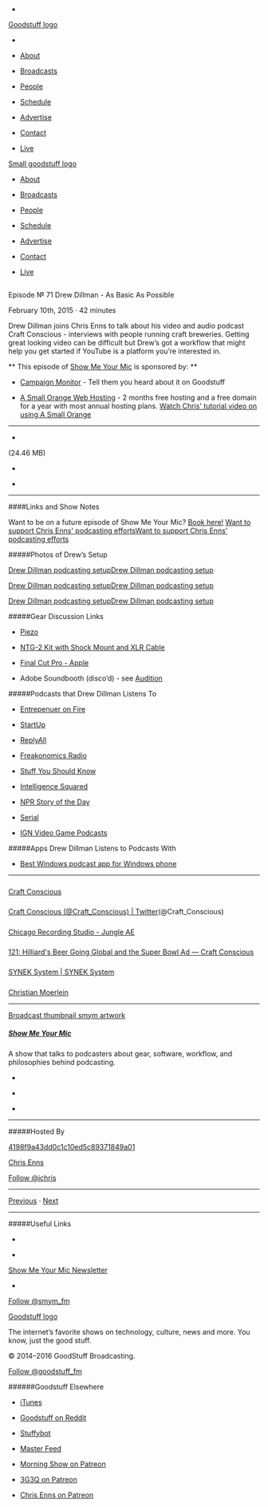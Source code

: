 

-
[Goodstuff logo](http://www.goodstuff.fm/)[](/assets/goodstuff_logo-17c1fe6f378352de5d7345f76152130b.svg)

-


-  [About](/about)

-  [Broadcasts](/broadcasts)

-  [People](/people)

-  [Schedule](/schedule)

-  [Advertise](/advertise)

-  [Contact](/contact)

-  [Live](/live)


[Small goodstuff logo](http://www.goodstuff.fm/)[](/assets/small_goodstuff_logo-bf032e72b9ec41494f4d90905f1ad619.svg)


-  [About](/about)

-  [Broadcasts](/broadcasts)

-  [People](/people)

-  [Schedule](/schedule)

-  [Advertise](/advertise)

-  [Contact](/contact)

-  [Live](/live)


##
Episode № 71
Drew Dillman - As Basic As Possible


February 10th, 2015
&middot;
42
minutes


Drew Dillman joins Chris Enns to talk about his video and audio podcast Craft Conscious - interviews with people running craft breweries. Getting great looking video can be difficult but Drew&rsquo;s got a workflow that might help you get started if YouTube is a platform you&rsquo;re interested in.


**
This episode of
[Show Me Your Mic](/smym)
is sponsored by:
**


-  [Campaign Monitor](http://www.campaignmonitor.com/) - Tell them you heard about it on Goodstuff

-  [A Small Orange Web Hosting](http://www.asmallorange.com?a_aid=ichris) - 2 months free hosting and a free domain for a year with most annual hosting plans.  [Watch Chris' tutorial video on using A Small Orange](https://www.youtube.com/watch?v=_dQr69-dkbU)


------------------------------


-
[](http://podcasts-1.feedpress.co/10590/smym-71.mp3)(24.46 MB)

-
[](http://twitter.com/intent/tweet?text=Show%20Me%20Your%20Mic%20%E2%84%96%2071%20on%20@goodstuff_fm%20-%20http://goodstuff.fm/smym/71)

-
[](http://www.facebook.com/sharer/sharer.php?u=http://goodstuff.fm/smym/71)


------------------------------


####Links and Show Notes


Want to be on a future episode of Show Me Your Mic?  [Book here!](https://goodstuff.appointlet.com)
[Want to support Chris Enns' podcasting efforts](http://www.patreon.com/ichris)[Want to support Chris Enns' podcasting efforts](https://s3.amazonaws.com/patreon_public_assets/kaGh5_patreon_name_and_message.png)


#####Photos of Drew&rsquo;s Setup


[Drew Dillman podcasting setup](http://cl.ly/ZjFT)[Drew Dillman podcasting setup](http://cl.ly/ZjFT/Drew-Wide.jpg)


[Drew Dillman podcasting setup](http://cl.ly/ZjeN)[Drew Dillman podcasting setup](http://cl.ly/ZjeN/Drew-Wide-2.jpg)


[Drew Dillman podcasting setup](http://cl.ly/Zivy)[Drew Dillman podcasting setup](http://cl.ly/Zivy/Drew-My-View.jpg)


#####Gear Discussion Links


-  [Piezo](https://rogueamoeba.com/piezo/)

-  [NTG-2 Kit with Shock Mount and XLR Cable](http://www.bhphotovideo.com/c/product/400806-REG/Rode_NTG_2_Battery_or_Phantom.html/BI/19457/KBID/11631/kw/RONTG2K/DFF/d10-v2-t1-xRONTG2K)

-  [Final Cut Pro - Apple](https://itunes.apple.com/ca/app/final-cut-pro/id424389933?mt=12&uo=4&at=10l4Ki)

- Adobe Soundbooth (disco&rsquo;d) - see  [Audition](https://creative.adobe.com/products/audition)


#####Podcasts that Drew Dillman Listens To


-  [Entrepenuer on Fire](http://www.entrepreneuronfire.com)

-  [StartUp](http://gimletmedia.com/show/startup/)

-  [ReplyAll](http://gimletmedia.com/show/reply-all/)

-  [Freakonomics Radio](http://freakonomics.com)

-  [Stuff You Should Know](http://www.stuffyoushouldknow.com)

-  [Intelligence Squared](http://www.intelligencesquared.com)

-  [NPR Story of the Day](http://www.npr.org/sections/story-of-the-day/)

-  [Serial](http://serialpodcast.org)

-  [IGN Video Game Podcasts](http://ca.ign.com/articles?tags=podcast)


#####Apps Drew Dillman Listens to Podcasts With


-  [Best Windows podcast app for Windows phone](http://www.windowscentral.com/best-podcast-apps-windows-phone)


------------------------------


#####
[Craft Conscious](http://craft-conscious.com/)


#####
[Craft Conscious (@Craft_Conscious) | Twitter](https://twitter.com/craft_conscious)(@Craft_Conscious)


#####
[Chicago Recording Studio - Jungle AE](http://www.jungleae.com/)


#####
[121: Hilliard's Beer Going Global and the Super Bowl Ad — Craft Conscious](http://craft-conscious.com/121-hilliards/)


#####
[SYNEK System | SYNEK System](http://synek-system.myshopify.com/)


#####
[Christian Moerlein](http://www.christianmoerlein.com/)


------------------------------


[Broadcast thumbnail smym artwork](/smym)[](https://goodstuffs3.s3.amazonaws.com/uploads/broadcast/image/18/broadcast_thumbnail_smym_artwork.png)

##### [Show Me Your Mic](/smym)


A show that talks to podcasters about gear, software, workflow, and philosophies behind podcasting.

-
[](https://geo.itunes.apple.com/ca/podcast/show-me-your-mic/id602836998?mt=2&at=10l4Ki)

-
[](http://feeds.goodstuff.fm/smym)

-
[](mailto:chris+smym@goodstuff.fm?cc=sponsorship%40goodstuff.fm&subject=%5BGoodStuff%20FM%5D%20Sponsorship%20Inquiry%20for%20Show%20Me%20Your%20Mic)


------------------------------


#####Hosted By


[4198f9a43dd0c1c10ed5c89371849a01](/people/chris-enns)[](http://gravatar.com/avatar/4198f9a43dd0c1c10ed5c89371849a01.png?s=300&r=pg)

[Chris Enns](/people/chris-enns)


[Follow @ichris](https://twitter.com/ichris)


------------------------------


[Previous](/smym/70)
&middot;
[Next](/smym/72)


------------------------------


#####Useful Links

-
[](mailto:chris+smym@goodstuff.fm?subject=%5BGoodstuff%20FM%5D%20Feedback%20for%20Show%20Me%20Your%20Mic)

-
[Show Me Your Mic Newsletter](http://www.goodstuff.fm/smym/newsletter)


-
[Follow @smym_fm](https://twitter.com/smym_fm)


[Goodstuff logo](http://www.goodstuff.fm/)[](/assets/goodstuff_logo-17c1fe6f378352de5d7345f76152130b.svg)


The internet’s favorite shows on technology, culture, news and more. You know, just the good stuff.


&copy; 2014&ndash;2016 GoodStuff Broadcasting.

[Follow @goodstuff_fm](https://twitter.com/goodstufffm)


######Goodstuff Elsewhere

-  [iTunes](https://itunes.apple.com/us/artist/goodstuff-fm/id843385597?mt=2)

-  [Goodstuff on Reddit](https://www.reddit.com/r/Goodstuff_fm/)

-  [Stuffybot](http://stuffybot.goodstuff.fm)

-  [Master Feed](/master/feed)

-  [Morning Show on Patreon](https://www.patreon.com/morningshow)

-  [3G3Q on Patreon](https://www.patreon.com/3g3q)

-  [Chris Enns on Patreon](https://www.patreon.com/ichris)
